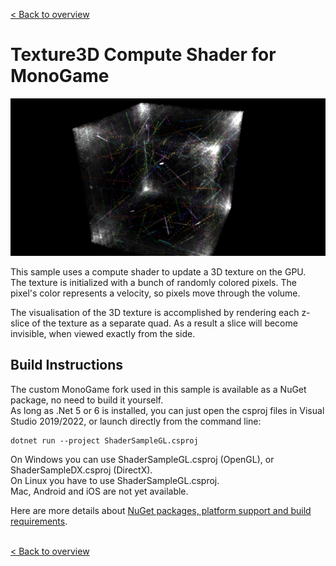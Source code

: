 [< Back to overview](https://github.com/cpt-max/MonoGame-Shader-Samples/tree/overview)

# Texture3D Compute Shader for MonoGame

![Screenshots](https://github.com/cpt-max/MonoGame-Shader-Samples/blob/overview/Screenshots/Texture3D.jpg?raw=true)

This sample uses a compute shader to update a 3D texture on the GPU.<br>
The texture is initialized with a bunch of randomly colored pixels. The pixel's color represents a velocity, so pixels move through the volume.<br>

The visualisation of the 3D texture is accomplished by rendering each z-slice of the texture as a separate quad. As a result a slice will become invisible, when viewed exactly from the side.

## Build Instructions
The custom MonoGame fork used in this sample is available as a NuGet package, no need to build it yourself.<br>
As long as .Net 5 or 6 is installed, you can just open the csproj files in Visual Studio 2019/2022, or launch directly from the command line:
```
dotnet run --project ShaderSampleGL.csproj
```
On Windows you can use ShaderSampleGL.csproj (OpenGL), or ShaderSampleDX.csproj (DirectX).<br>
On Linux you have to use ShaderSampleGL.csproj.<br>
Mac, Android and iOS are not yet available.

Here are more details about [NuGet packages, platform support and build requirements](https://github.com/cpt-max/Docs/blob/master/Build%20Requirements).
<br><br>

[< Back to overview](https://github.com/cpt-max/MonoGame-Shader-Samples/tree/overview)








